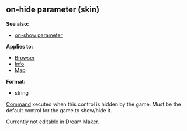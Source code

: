 ## on-hide parameter (skin)
**See also:**
+   [on-show parameter](/ref/%7Bskin%7D/param/on-show.md) 
<!-- -->
**Applies to:**
+   [Browser](/ref/%7Bskin%7D/control/browser.md) 
+   [Info](/ref/%7Bskin%7D/control/info.md) 
+   [Map](/ref/%7Bskin%7D/control/map.md) 
<!-- -->
**Format:**
+   string


[Command](/ref/%7Bskin%7D/commands.md) xecuted when this control is
hidden by the game. Must be the default control for the game to
show/hide it. 

Currently not editable in Dream Maker.